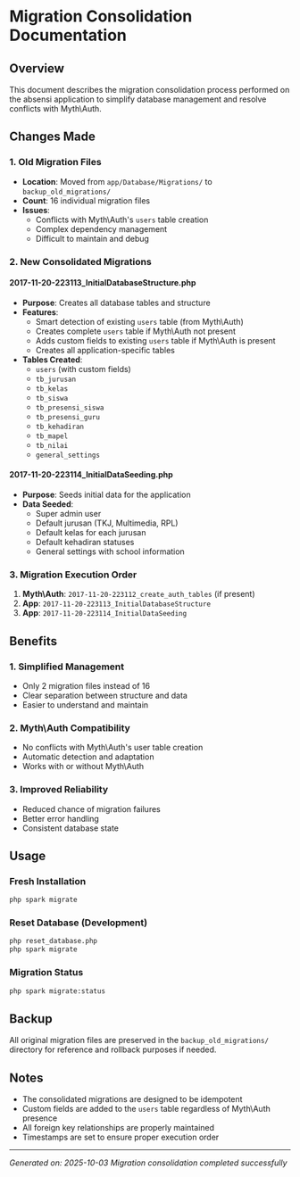 # Migration Consolidation Documentation

## Overview
This document describes the migration consolidation process performed on the absensi application to simplify database management and resolve conflicts with Myth\Auth.

## Changes Made

### 1. Old Migration Files
- **Location**: Moved from `app/Database/Migrations/` to `backup_old_migrations/`
- **Count**: 16 individual migration files
- **Issues**: 
  - Conflicts with Myth\Auth's `users` table creation
  - Complex dependency management
  - Difficult to maintain and debug

### 2. New Consolidated Migrations

#### 2017-11-20-223113_InitialDatabaseStructure.php
- **Purpose**: Creates all database tables and structure
- **Features**:
  - Smart detection of existing `users` table (from Myth\Auth)
  - Creates complete `users` table if Myth\Auth not present
  - Adds custom fields to existing `users` table if Myth\Auth is present
  - Creates all application-specific tables
- **Tables Created**:
  - `users` (with custom fields)
  - `tb_jurusan`
  - `tb_kelas`
  - `tb_siswa`
  - `tb_presensi_siswa`
  - `tb_presensi_guru`
  - `tb_kehadiran`
  - `tb_mapel`
  - `tb_nilai`
  - `general_settings`

#### 2017-11-20-223114_InitialDataSeeding.php
- **Purpose**: Seeds initial data for the application
- **Data Seeded**:
  - Super admin user
  - Default jurusan (TKJ, Multimedia, RPL)
  - Default kelas for each jurusan
  - Default kehadiran statuses
  - General settings with school information

### 3. Migration Execution Order
1. **Myth\Auth**: `2017-11-20-223112_create_auth_tables` (if present)
2. **App**: `2017-11-20-223113_InitialDatabaseStructure`
3. **App**: `2017-11-20-223114_InitialDataSeeding`

## Benefits

### 1. Simplified Management
- Only 2 migration files instead of 16
- Clear separation between structure and data
- Easier to understand and maintain

### 2. Myth\Auth Compatibility
- No conflicts with Myth\Auth's user table creation
- Automatic detection and adaptation
- Works with or without Myth\Auth

### 3. Improved Reliability
- Reduced chance of migration failures
- Better error handling
- Consistent database state

## Usage

### Fresh Installation
```bash
php spark migrate
```

### Reset Database (Development)
```bash
php reset_database.php
php spark migrate
```

### Migration Status
```bash
php spark migrate:status
```

## Backup
All original migration files are preserved in the `backup_old_migrations/` directory for reference and rollback purposes if needed.

## Notes
- The consolidated migrations are designed to be idempotent
- Custom fields are added to the `users` table regardless of Myth\Auth presence
- All foreign key relationships are properly maintained
- Timestamps are set to ensure proper execution order

---
*Generated on: 2025-10-03*
*Migration consolidation completed successfully*